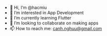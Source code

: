 - 👋 Hi, I’m @hacmiu
- 👀 I’m interested in App Development
- 🌱 I’m currently learning Flutter
- 💞️ I’m looking to collaborate on making apps
- 📫 How to reach me: canh.nghuu@gmail.com

<!---
hacmiu/hacmiu is a ✨ special ✨ repository because its `README.md` (this file) appears on your GitHub profile.
You can click the Preview link to take a look at your changes.
--->
